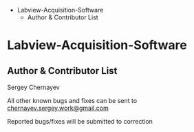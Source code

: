 <!-- MarkdownTOC -->

- Labview-Acquisition-Software
	- Author & Contributor List

<!-- /MarkdownTOC -->


# Labview-Acquisition-Software

Author & Contributor List 
-------------
Sergey Chernayev

All other known bugs and fixes can be sent to chernayev.sergey.work@gmail.com

Reported bugs/fixes will be submitted to correction
